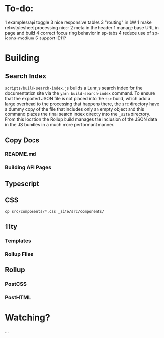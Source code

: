 # To-do:

1 examples/api toggle
3 nice responsive tables
3 "routing" in SW
1 make rel=stylesheet processing nicer
2 meta in the header
1 manage base URL in page and build
4 correct focus ring behavior in sp-tabs
4 reduce use of sp-icons-medium
5 support IE11?

# Building

## Search Index

`scripts/build-search-index.js` builds a Lunr.js search index for the documentation site via the `yarn build-search-index` command. To ensure that the exported JSON file is not placed into the `tsc` build, which add a large overhead to the processing that happens there, the `src` directory have a dummy copy of the file that includes only an empty object and this command places the final search index directly into the `_site` directory. From this location the Rollup build manages the inclusion of the JSON data in the JS bundles in a much more performant manner.

## Copy Docs

### README.md

### Building API Pages

## Typescript

## CSS

`cp src/components/*.css _site/src/components/`

## 11ty

### Templates

### Rollup Files

## Rollup

### PostCSS

### PostHTML

# Watching?

...
